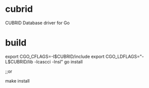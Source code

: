 cubrid
======

CUBRID Database driver for Go


build
=====
  export CGO_CFLAGS=-I$CUBRID/include
  export CGO_LDFLAGS="-L$CUBRID/lib -lcascci -lnsl"
  go install

;;or

  make install
